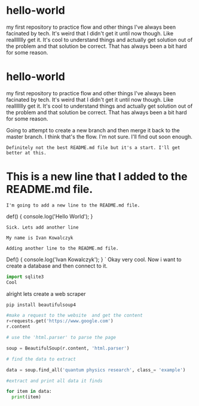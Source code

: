 # hello-world
my first repository to practice flow and other things
I've always been facinated by tech. It's weird that I didn't get it until now though. Like reallllllly get it. It's cool to understand things and actually get solution out of the problem and that solution be correct. That has always been a bit hard for some reason.
# hello-world
my first repository to practice flow and other things
I've always been facinated by tech. It's weird that I didn't get it until now though. Like reallllllly get it. It's cool to understand things and actually get solution out of the problem and that solution be correct. That has always been a bit hard for some reason.

Going to attempt to create a new branch and then merge it back to the master branch. I think that's the flow. I'm not sure. I'll find out soon enough. 
```
Definitely not the best README.md file but it's a start. I'll get better at this. 
```
# This is a new line that I added to the README.md file. 
```
I'm going to add a new line to the README.md file. 
```
def() {
  console.log('Hello World');
}
```
Sick. Lets add another line

My name is Ivan Kowalczyk

Adding another line to the README.md file. 
```
Def() {
  console.log('Ivan Kowalczyk');
}
`
Okay very cool. Now i want to create a database and then connect to it. 
```python
import sqlite3
Cool
``` 
alright lets create a web scraper

```python
pip install beautifulsoup4

#make a request to the website  and get the content
r=requests.get('https://www.google.com')
r.content

# use the 'html.parser' to parse the page

soup = BeautifulSoup(r.content, 'html.parser')

# find the data to extract

data = soup.find_all('quantum physics research', class_= 'example')

#extract and print all data it finds

for item in data:
  print(item)
```
```python

```
```python

